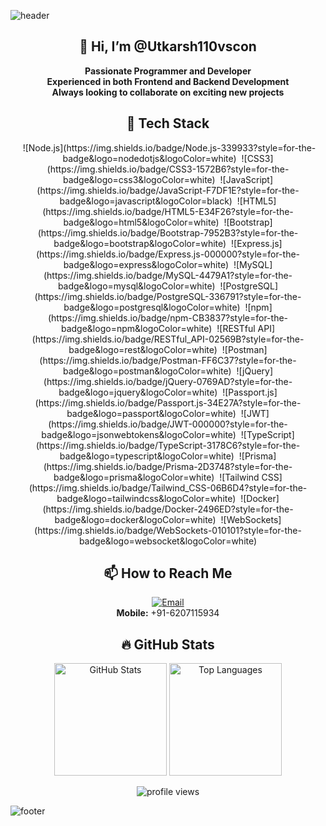 <!-- Banner or Animated Header (Optional) -->
![header](https://capsule-render.vercel.app/api?type=waving&color=auto&height=200&section=header&text=Hey%20there!&fontSize=50&fontAlignY=40&desc=I'm%20Utkarsh%20👋&descAlignY=65)

<!-- Intro Section -->
<h2 align="center"> 👋 Hi, I’m @Utkarsh110vscon </h2>

<p align="center">
  <b>Passionate Programmer and Developer</b> <br/>
  <b>Experienced in both Frontend and Backend Development</b> <br/>
  <b>Always looking to collaborate on exciting new projects</b>
</p>

<!-- Badges/Tech Stack -->
<h2 align="center">🔧 Tech Stack</h2>
<p align="center">
  <span>&nbsp;![Node.js](https://img.shields.io/badge/Node.js-339933?style=for-the-badge&logo=nodedotjs&logoColor=white)</span>
  <span>&nbsp;![CSS3](https://img.shields.io/badge/CSS3-1572B6?style=for-the-badge&logo=css3&logoColor=white)</span>
  <span>&nbsp;![JavaScript](https://img.shields.io/badge/JavaScript-F7DF1E?style=for-the-badge&logo=javascript&logoColor=black)</span>
  <span>&nbsp;![HTML5](https://img.shields.io/badge/HTML5-E34F26?style=for-the-badge&logo=html5&logoColor=white)</span>
  <span>&nbsp;![Bootstrap](https://img.shields.io/badge/Bootstrap-7952B3?style=for-the-badge&logo=bootstrap&logoColor=white)</span>
  <span>&nbsp;![Express.js](https://img.shields.io/badge/Express.js-000000?style=for-the-badge&logo=express&logoColor=white)</span>
  <span>&nbsp;![MySQL](https://img.shields.io/badge/MySQL-4479A1?style=for-the-badge&logo=mysql&logoColor=white)</span>
  <span>&nbsp;![PostgreSQL](https://img.shields.io/badge/PostgreSQL-336791?style=for-the-badge&logo=postgresql&logoColor=white)</span>
  <span>&nbsp;![npm](https://img.shields.io/badge/npm-CB3837?style=for-the-badge&logo=npm&logoColor=white)</span>
  <span>&nbsp;![RESTful API](https://img.shields.io/badge/RESTful_API-02569B?style=for-the-badge&logo=rest&logoColor=white)</span>
  <span>&nbsp;![Postman](https://img.shields.io/badge/Postman-FF6C37?style=for-the-badge&logo=postman&logoColor=white)</span>
  <span>&nbsp;![jQuery](https://img.shields.io/badge/jQuery-0769AD?style=for-the-badge&logo=jquery&logoColor=white)</span>
  <span>&nbsp;![Passport.js](https://img.shields.io/badge/Passport.js-34E27A?style=for-the-badge&logo=passport&logoColor=white)</span>
  <span>&nbsp;![JWT](https://img.shields.io/badge/JWT-000000?style=for-the-badge&logo=jsonwebtokens&logoColor=white)</span>
  <span>&nbsp;![TypeScript](https://img.shields.io/badge/TypeScript-3178C6?style=for-the-badge&logo=typescript&logoColor=white)</span>
  <span>&nbsp;![Prisma](https://img.shields.io/badge/Prisma-2D3748?style=for-the-badge&logo=prisma&logoColor=white)</span>
  <span>&nbsp;![Tailwind CSS](https://img.shields.io/badge/Tailwind_CSS-06B6D4?style=for-the-badge&logo=tailwindcss&logoColor=white)</span>
  <span>&nbsp;![Docker](https://img.shields.io/badge/Docker-2496ED?style=for-the-badge&logo=docker&logoColor=white)</span>
  <span>&nbsp;![WebSockets](https://img.shields.io/badge/WebSockets-010101?style=for-the-badge&logo=websocket&logoColor=white)</span>
</p>

<!-- Contact Section -->
<h2 align="center">📫 How to Reach Me</h2>
<p align="center">
  <a href="mailto:uk10234567@gmail.com"><img src="https://img.shields.io/badge/Email-D14836?style=for-the-badge&logo=gmail&logoColor=white" alt="Email"></a>
  <br />
  <b>Mobile:</b> +91-6207115934
</p>

<!-- GitHub Stats (Optional) -->
<h2 align="center">🔥 GitHub Stats</h2>
<p align="center">
  <img src="https://github-readme-stats.vercel.app/api?username=Utkarsh110vscon&show_icons=true&theme=radical" alt="GitHub Stats" height="180" />
  <img src="https://github-readme-stats.vercel.app/api/top-langs/?username=Utkarsh110vscon&layout=compact&theme=radical" alt="Top Languages" height="180"/>
</p>

<!-- Optional: Profile Views Badge -->
<p align="center">
  <img src="https://komarev.com/ghpvc/?username=Utkarsh110vscon&label=Profile%20views&color=blue&style=flat" alt="profile views" />
</p>

<!-- Footer Banner (Optional) -->
![footer](https://capsule-render.vercel.app/api?type=waving&color=auto&height=120&section=footer)
